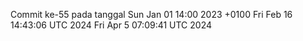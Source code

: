Commit ke-55 pada tanggal Sun Jan 01 14:00 2023 +0100
Fri Feb 16 14:43:06 UTC 2024
Fri Apr  5 07:09:41 UTC 2024
